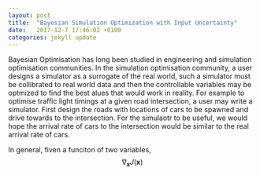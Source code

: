 ```yaml
---
layout: post
title:  "Bayesian Simulation Optimization with Input Uncertainty"
date:   2017-12-7 17:46:02 +0100
categories: jekyll update
---
```


Bayesian Optimisation has long been studied in engineering and simulation optimisation communities. In the simulation optimisation community, a user designs a simulator as a surrogate of the real world, such a simulator must be collibrated to real world data and then the controllable variables may be optmized to find the best alues that would work in reality. For example to optimise traffic light timings at a given road intersection, a user may write a simulator. First design the roads with locations of cars to be spawned and drive towards to the intersection. For the simulaotr to be useful, we would hope the arrival rate of cars to the intersection would be similar to the real arrival rate of cars.

In general, fiven a funciton of two variables, $$ \nabla_\boldsymbol{x} J(\boldsymbol{x}) $$
